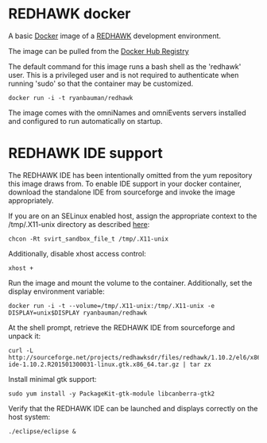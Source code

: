 # REDHAWK docker
A basic [Docker](https://www.docker.com/) image of a [REDHAWK](http://redhawksdr.org) development environment.

The image can be pulled from the [Docker Hub Registry](https://registry.hub.docker.com/u/ryanbauman/redhawk/)

The default command for this image runs a bash shell as the 'redhawk' user.  This is a privileged user and is not required to authenticate when running 'sudo' so that the container may be customized.

	docker run -i -t ryanbauman/redhawk

The image comes with the omniNames and omniEvents servers installed and configured to run automatically on startup.

# REDHAWK IDE support
The REDHAWK IDE has been intentionally omitted from the yum repository this image draws from. To enable IDE support in your docker container, download the standalone IDE from sourceforge and invoke the image appropriately.

If you are on an SELinux enabled host, assign the appropriate context to the /tmp/.X11-unix directory as described [here]( https://access.redhat.com/documentation/en-US/Red_Hat_Enterprise_Linux/7/html/Resource_Management_and_Linux_Containers_Guide/sec-Sharing_Data_Across_Containers.html):

    chcon -Rt svirt_sandbox_file_t /tmp/.X11-unix

Additionally, disable xhost access control:

    xhost +

Run the image and mount the volume to the container.  Additionally, set the display environment variable:

    docker run -i -t --volume=/tmp/.X11-unix:/tmp/.X11-unix -e DISPLAY=unix$DISPLAY ryanbauman/redhawk

At the shell prompt, retrieve the REDHAWK IDE from sourceforge and unpack it:

    curl -L http://sourceforge.net/projects/redhawksdr/files/redhawk/1.10.2/el6/x86_64/redhawk-ide-1.10.2.R201501300031-linux.gtk.x86_64.tar.gz | tar zx

Install minimal gtk support:

    sudo yum install -y PackageKit-gtk-module libcanberra-gtk2

Verify that the REDHAWK IDE can be launched and displays correctly on the host system:

    ./eclipse/eclipse &


